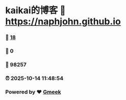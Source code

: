 # kaikai的博客 :link: https://naphjohn.github.io 
### :page_facing_up: [18](https://naphjohn.github.io/tag.html) 
### :speech_balloon: 0 
### :hibiscus: 98257 
### :alarm_clock: 2025-10-14 11:48:54 
### Powered by :heart: [Gmeek](https://github.com/Meekdai/Gmeek)
